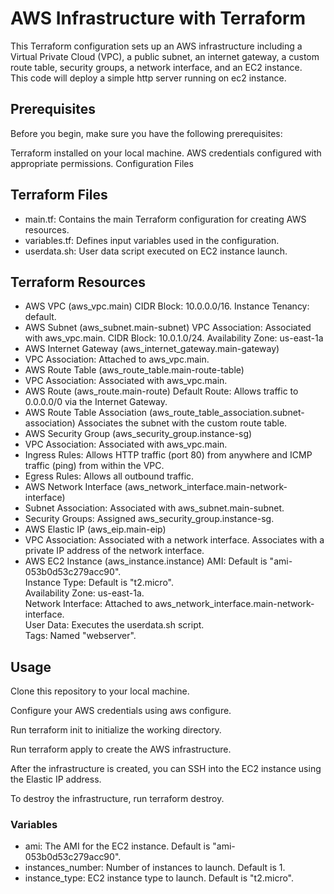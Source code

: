 # AWS Infrastructure with Terraform

This Terraform configuration sets up an AWS infrastructure including a Virtual Private Cloud (VPC), a public subnet, an internet gateway, a custom route table, security groups, a network interface, and an EC2 instance.  
This code will deploy a simple http server running on ec2 instance.


## Prerequisites
Before you begin, make sure you have the following prerequisites:

Terraform installed on your local machine.
AWS credentials configured with appropriate permissions.
Configuration Files
## Terraform Files

* main.tf: Contains the main Terraform configuration for creating AWS resources.
* variables.tf: Defines input variables used in the configuration.
* userdata.sh: User data script executed on EC2 instance launch.

## Terraform Resources
* AWS VPC (aws_vpc.main)
CIDR Block: 10.0.0.0/16. 
Instance Tenancy: default.  
* AWS Subnet (aws_subnet.main-subnet)
VPC Association: Associated with aws_vpc.main.
CIDR Block: 10.0.1.0/24. 
Availability Zone: us-east-1a
* AWS Internet Gateway (aws_internet_gateway.main-gateway)
* VPC Association: Attached to aws_vpc.main.
* AWS Route Table (aws_route_table.main-route-table)
* VPC Association: Associated with aws_vpc.main.
* AWS Route (aws_route.main-route)
Default Route: Allows traffic to 0.0.0.0/0 via the Internet Gateway.
* AWS Route Table Association (aws_route_table_association.subnet-association)
Associates the subnet with the custom route table.
* AWS Security Group (aws_security_group.instance-sg)
* VPC Association: Associated with aws_vpc.main.
* Ingress Rules: Allows HTTP traffic (port 80) from anywhere and ICMP traffic (ping) from within the VPC.
* Egress Rules: Allows all outbound traffic.
* AWS Network Interface (aws_network_interface.main-network-interface)
* Subnet Association: Associated with aws_subnet.main-subnet.
* Security Groups: Assigned aws_security_group.instance-sg.
* AWS Elastic IP (aws_eip.main-eip)
* VPC Association: Associated with a network interface.
Associates with a private IP address of the network interface.
* AWS EC2 Instance (aws_instance.instance)
AMI: Default is "ami-053b0d53c279acc90".  
Instance Type: Default is "t2.micro".  
Availability Zone: us-east-1a.  
Network Interface: Attached to aws_network_interface.main-network-interface.  
User Data: Executes the userdata.sh script.  
Tags: Named "webserver".
## Usage
Clone this repository to your local machine.

Configure your AWS credentials using aws configure.

Run terraform init to initialize the working directory.

Run terraform apply to create the AWS infrastructure.

After the infrastructure is created, you can SSH into the EC2 instance using the Elastic IP address.

To destroy the infrastructure, run terraform destroy.

### Variables
* ami: The AMI for the EC2 instance. Default is "ami-053b0d53c279acc90".
* instances_number: Number of instances to launch. Default is 1.
* instance_type: EC2 instance type to launch. Default is "t2.micro".


